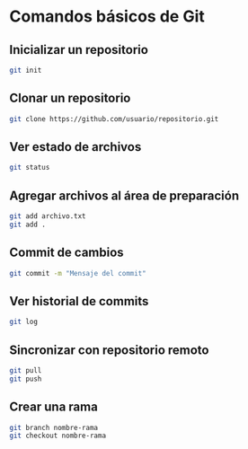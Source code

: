 # Comandos básicos de Git

## Inicializar un repositorio

```bash
git init
```

## Clonar un repositorio

```bash
git clone https://github.com/usuario/repositorio.git
```

## Ver estado de archivos

```bash
git status
```

## Agregar archivos al área de preparación

```bash
git add archivo.txt
git add .
```

## Commit de cambios

```bash
git commit -m "Mensaje del commit"
```

## Ver historial de commits

```bash
git log
```

## Sincronizar con repositorio remoto

```bash
git pull
git push
```

## Crear una rama

```bash
git branch nombre-rama
git checkout nombre-rama
```
